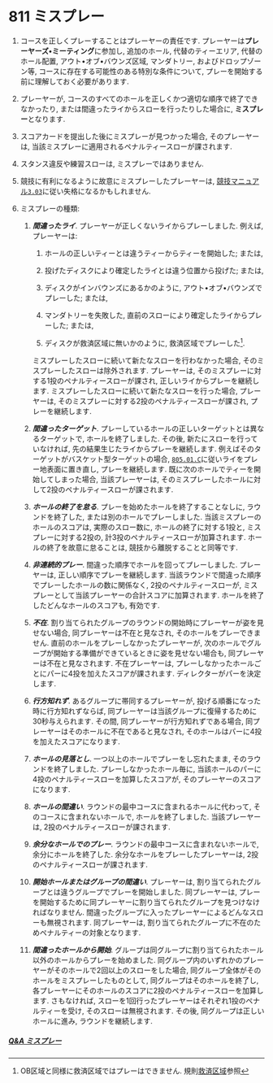 # 811 ミスプレー

1. コースを正しくプレーすることはプレーヤーの責任です.
プレーヤーは**プレーヤーズ•ミーティング**に参加し,
追加のホール,
代替のティーエリア,
代替のホール配置,
アウト•オブ•バウンズ区域,
マンダトリー,
およびドロップゾーン等,
コースに存在する可能性のある特別な条件について,
プレーを開始する前に理解しておく必要があります.

1. プレーヤーが,
コースのすべてのホールを正しくかつ適切な順序で終了できなかったり,
または間違ったライからスローを行ったりした場合に,
**ミスプレー**となります.

1. スコアカードを提出した後にミスプレーが見つかった場合,
そのプレーヤーは,
当該ミスプレーに適用されるペナルティースローが課されます.

1. スタンス違反や練習スローは,
ミスプレーではありません.

1. 競技に有利になるように故意にミスプレーしたプレーヤーは,
[競技マニュアル`3.03`](http://www.jpdga.jp/dgcm.php)に従い失格になるかもしれません.

1. ミスプレーの種類:

    1. **_間違ったライ_**.
    プレーヤーが正しくないライからプレーしました.
    例えば,
    プレーヤーは:

        1. ホールの正しいティーとは違うティーからティーを開始した;
        または,

        1. 投げたディスクにより確定したライとは違う位置から投げた;
        または,

        1. ディスクがインバウンズにあるかのように,
        アウト•オブ•バウンズでプレーした;
        または,

        1. マンダトリーを失敗した,
        直前のスローにより確定したライからプレーした;
        または,

        1. ディスクが救済区域に無いかのように,
        救済区域でプレーした[^1].

        ミスプレーしたスローに続いて新たなスローを行わなかった場合,
        そのミスプレーしたスローは除外されます.
        プレーヤーは,
        そのミスプレーに対する1投のペナルティースローが課され,
        正しいライからプレーを継続します.
        ミスプレーしたスローに続いて新たなスローを行った場合,
        プレーヤーは,
        そのミスプレーに対する2投のペナルティースローが課され,
        プレーを継続します.

    2. **_間違ったターゲット_**.
    プレーしているホールの正しいターゲットとは異なるターゲットで,
    ホールを終了しました.
    その後,
    新たにスローを行っていなければ,
    先の結果生じたライからプレーを継続します.
    例えばそのターゲットがバスケット型ターゲットの場合,
    [`805.01.C`](80501)に従いライをプレー地表面に置き直し,
    プレーを継続します.
    既に次のホールでティーを開始してしまった場合,
    当該プレーヤーは,
    そのミスプレーしたホールに対して2投のペナルティースローが課されます.

    1. **_ホールの終了を怠る_**.
    プレーを始めたホールを終了することなしに,
    ラウンドを終了した,
    または別のホールでプレーしました.
    当該ミスプレーのホールのスコアは,
    実際のスロー数に,
    ホールの終了に対する1投と,
    ミスプレーに対する2投の,
    計3投のペナルティースローが加算されます.
    ホールの終了を故意に怠ることは,
    競技から離脱することと同等です.

    1. **_非連続的プレー_**.
    間違った順序でホールを回ってプレーしました.
    プレーヤーは,
    正しい順序でプレーを継続します.
    当該ラウンドで間違った順序でプレーしたホールの数に関係なく,
    2投のペナルティースローが,
    ミスプレーとして当該プレーヤーの合計スコアに加算されます.
    ホールを終了したどんなホールのスコアも,
    有効です.

    1. **_不在_**.
    割り当てられたグループのラウンドの開始時にプレーヤーが姿を見せない場合,
    同プレーヤーは不在と見なされ,
    そのホールをプレーできません.
    直前のホールをプレーしなかったプレーヤーが,
    次のホールでグループが開始する準備ができているときに姿を見せない場合も,
    同プレーヤーは不在と見なされます.
    不在プレーヤーは,
    プレーしなかったホールごとにパーに4投を加えたスコアが課されます.
    ディレクターがパーを決定します.

    1. **_行方知れず_**.
    あるグループに帯同するプレーヤーが,
    投げる順番になった時に行方知れずならば,
    同プレーヤーは当該グループに復帰するために30秒与えられます.
    その間,
    同プレーヤーが行方知れずである場合,
    同プレーヤーはそのホールに不在であると見なされ,
    そのホールはパーに4投を加えたスコアになります.

    1. **_ホールの見落とし_**.
    一つ以上のホールでプレーをし忘れたまま,
    そのラウンドを終了しました.
    プレーしなかったホール毎に,
    当該ホールのパーに4投のペナルティースローを加算したスコアが,
    そのプレーヤーのスコアになります.

    1. **_ホールの間違い_**.
    ラウンドの最中コースに含まれるホールに代わって,
    そのコースに含まれないホールで,
    ホールを終了しました.
    当該プレーヤーは,
    2投のペナルティースローが課されます.

    1. **_余分なホールでのプレー_**.
    ラウンドの最中コースに含まれないホールで,
    余分にホールを終了した.
    余分なホールをプレーしたプレーヤーは,
    2投のペナルティースローが課されます.

    1. **_開始ホールまたはグループの間違い_**.
    プレーヤーは,
    割り当てられたグループとは違うグループでプレーを開始しました.
    同プレーヤーは,
    プレーを開始するために同プレーヤーに割り当てられたグループを見つけなければなりません.
    間違ったグループに入ったプレーヤーによるどんなスローも無視されます.
    同プレーヤーは,
    割り当てられたグループに不在のためペナルティーの対象となります.

    1. **_間違ったホールから開始_**.
    グループは同グループに割り当てられたホール以外のホールからプレーを始めました.
    同グループ内のいずれかのプレーヤーがそのホールで2回以上のスローをした場合,
    同グループ全体がそのホールをミスプレーしたものとして,
    同グループはそのホールを終了し,
    各プレーヤーにそのホールのスコアに2投のペナルティースローを加算します.
    さもなければ,
    スローを1回行ったプレーヤーはそれぞれ1投のペナルティーを受け,
    そのスローは無視されます.
    その後,
    同グループは正しいホールに進み,
    ラウンドを継続します.

##### [Q&A ミスプレー](qa-mis)



[^1]: OB区域と同様に救済区域ではプレーはできません. 規則[救済区域](80604)参照

